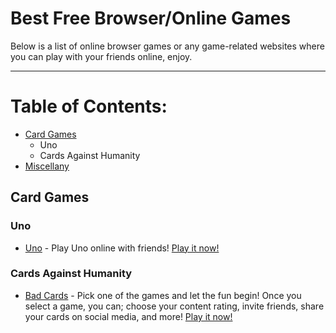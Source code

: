 # Best Free Browser/Online Games 

Below is a list of online browser games or any game-related websites where you can play with your friends online, enjoy.

-------

# Table of Contents:

- [Card Games](#user-content-cardgames)
  - Uno
  - Cards Against Humanity
- [Miscellany](#user-content-others)

## Card Games

### Uno
  * [Uno](https://github.com/andreybutenko/uno) - Play Uno online with friends! [Play it now!](https://playuno.app)
### Cards Against Humanity
  * [Bad Cards](https://bad.cards) - Pick one of the games and let the fun begin! Once you select a game, you can; choose your content rating, invite friends, share your cards on social media, and more! [Play it now!](https://bad.cards)

